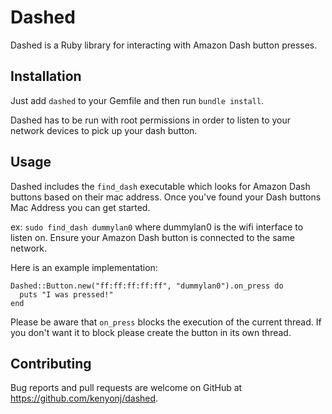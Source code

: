 # Dashed

Dashed is a Ruby library for interacting with Amazon Dash button presses.

## Installation

Just add `dashed` to your Gemfile and then run `bundle install`.

Dashed has to be run with root permissions in order to listen to your network
devices to pick up your dash button.

## Usage

Dashed includes the `find_dash` executable which looks for Amazon Dash buttons
based on their mac address. Once you've found your Dash buttons Mac Address you
can get started.

ex: `sudo find_dash dummylan0` where dummylan0 is the wifi interface to listen
on. Ensure your Amazon Dash button is connected to the same network.

Here is an example implementation:

```
Dashed::Button.new("ff:ff:ff:ff:ff", "dummylan0").on_press do
  puts "I was pressed!"
end
```

Please be aware that `on_press` blocks the execution of the current
thread. If you don't want it to block please create the button in its own
thread.

## Contributing

Bug reports and pull requests are welcome on GitHub at
https://github.com/kenyonj/dashed.
